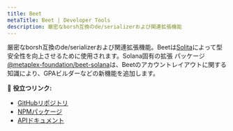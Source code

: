 ```yaml
---
title: Beet
metaTitle: Beet | Developer Tools
description: 厳密なborsh互換のde/serializerおよび関連拡張機能
---
```


厳密なborsh互換のde/serializerおよび関連拡張機能。Beetは[Solita](solita)によって型安全性を向上させるために使用されます。Solana固有の拡張
パッケージ[@metaplex-foundation/beet-solana](https://www.npmjs.com/package/@metaplex-foundation/beet)は、Beetのアカウントレイアウトに関する知識により、GPAビルダーなどの新機能を追加します。

🔗 **役立つリンク:**

- [GitHubリポジトリ](https://github.com/metaplex-foundation/beet)
- [NPMパッケージ](https://www.npmjs.com/package/@metaplex-foundation/beet-solana)
- [APIドキュメント](https://metaplex-foundation.github.io/beet/docs/beet/)

